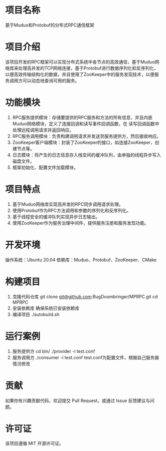 # 项目名称
基于Muduo和Protobuf的分布式RPC通信框架

# 项目介绍
该项目开发的RPC框架可以实现分布式系统中各节点的高效通信，基于Muduo网络库来处理高并发的TCP网络连接，基于Protobuf进行数据序列化和反序列化，以便高效传输结构化的数据，并且使用了ZooKeeper中的服务发现技术，以便服务调用方可以动态地查询可用的服务。

# 功能模块
1. RPC服务提供模块：存储要提供的RPC服务和方法的所有信息，并且内嵌Muduo网络模块，定义了连接回调和读写事件回调函数，在 读写回调函数中处理远程调用请求并返回响应。
2. RPC服务调用模块：负责构建调用请求并发送至服务提供方，然后接收响应。
3. ZooKeeper客户端模块：封装了ZooKeeper的接口，如连接ZooKeeper，创建节点等。
4. 日志模块：将产生的日志信息存入栈空间的缓冲队列，由单独的线程异步写入磁盘文件。
5. 框架初始化、配置文件加载模块。

# 项目特点
1. 基于Muduo网络库实现高并发的RPC同步调用请求处理。
2. 使用Protobuf作为RPC方法调用和参数的序列化和反序列化。
3. 基于线程安全的缓冲队列实现异步日志输出。
4. 使用ZooKeeper作为服务治理中间件，提供服务注册和服务发现功能。

# 开发环境
操作系统：Ubuntu 20.04
依赖库：Muduo、Protobuf、ZooKeeper、CMake

# 构建项目
1. 克隆代码仓库
git clone git@github.com:BugDoombringer/MPRPC.git
cd MPRPC
2. 安装依赖库
确保系统已安装依赖库
3. 编译项目
./autobuild.sh

# 运行案例
1. 服务提供方
cd bin/
./provider -i test.conf
2. 服务调用方
./consumer -i test.conf
test.conf为配置文件，根据自己服务器情况修改

# 贡献
如果你有兴趣贡献代码，欢迎提交 Pull Request，或通过 Issue 反馈建议与问题。

# 许可证
该项目遵循 MIT 开源许可证。

